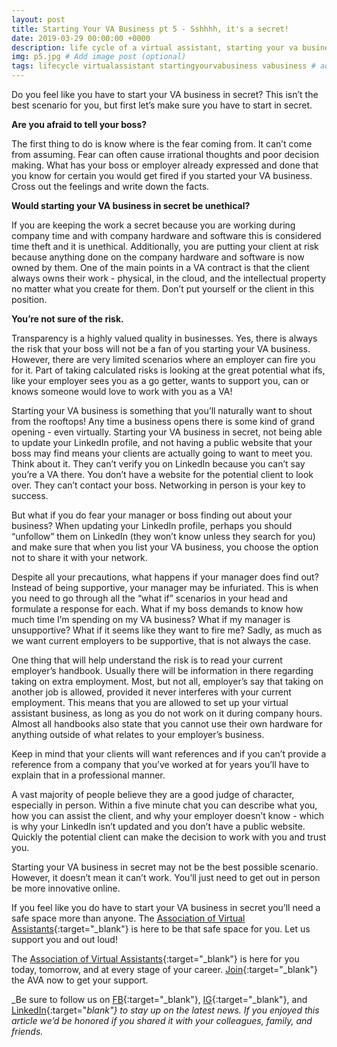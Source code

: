 ```yaml
---
layout: post
title: Starting Your VA Business pt 5 - Sshhhh, it's a secret!
date: 2019-03-29 00:00:00 +0000
description: life cycle of a virtual assistant, starting your va business # Add post description (optional)
img: p5.jpg # Add image post (optional)
tags: lifecycle virtualassistant startingyourvabusiness vabusiness # add tag
---
```


Do you feel like you have to start your VA business in secret? This isn’t the best scenario for you, but first let’s make sure you have to start in secret.

__Are you afraid to tell your boss?__

The first thing to do is know where is the fear coming from. It can’t come from assuming. Fear can often cause irrational thoughts and poor decision making. What has your boss or employer already expressed and done that you know for certain you would get fired if you started your VA business. Cross out the feelings and write down the facts.

__Would starting your VA business in secret be unethical?__

If you are keeping the work a secret because you are working during company time and with company hardware and software this is considered time theft and it is unethical. Additionally, you are putting your client at risk because anything done on the company hardware and software is now owned by them. One of the main points in a VA contract is that the client always owns their work - physical, in the cloud, and the intellectual property no matter what you create for them. Don’t put yourself or the client in this position.

__You’re not sure of the risk.__

Transparency is a highly valued quality in businesses. Yes, there is always the risk that your boss will not be a fan of you starting your VA business. However, there are very limited scenarios where an employer can fire you for it. Part of taking calculated risks is looking at the great potential what ifs, like your employer sees you as a go getter, wants to support you, can or knows someone would love to work with you as a VA!

Starting your VA business is something that you’ll naturally want to shout from the rooftops! Any time a business opens there is some kind of grand opening - even virtually. Starting your VA business in secret, not being able to update your LinkedIn profile, and not having a public website that your boss may find means your clients are actually going to want to meet you.
Think about it. They can’t verify you on LinkedIn because you can’t say you’re a VA there. You don’t have a website for the potential client to look over. They can’t contact your boss. Networking in person is your key to success.

But what if you do fear your manager or boss finding out about your business? When updating your LinkedIn profile, perhaps you should “unfollow” them on LinkedIn (they won’t know unless they search for you) and make sure that when you list your VA business, you choose the option not to share it with your network.

Despite all your precautions, what happens if your manager does find out? Instead of being supportive, your manager may be infuriated. This is when you need to go through all the “what if” scenarios in your head and formulate a response for each. What if my boss demands to know how much time I’m spending on my VA business? What if my manager is unsupportive? What if it seems like they want to fire me? Sadly, as much as we want current employers to be supportive, that is not always the case.

One thing that will help understand the risk is to read your current employer’s handbook. Usually there will be information in there regarding taking on extra employment. Most, but not all, employer’s say that taking on another job is allowed, provided it never interferes with your current employment. This means that you are allowed to set up your virtual assistant business, as long as you do not work on it during company hours. Almost all handbooks also state that you cannot use their own hardware for anything outside of what relates to your employer’s business.

Keep in mind that your clients will want references and if you can’t provide a reference from a company that you’ve worked at for years you’ll have to explain that in a professional manner.

A vast majority of people believe they are a good judge of character, especially in person. Within a five minute chat you can describe what you, how you can assist the client, and why your employer doesn’t know - which is why your LinkedIn isn’t updated and you don’t have a public website. Quickly the potential client can make the decision to work with you and trust you.  

Starting your VA business in secret may not be the best possible scenario. However, it doesn’t mean it can’t work. You’ll just need to get out in person be more innovative online.

If you feel like you do have to start your VA business in secret you’ll need a safe space more than anyone. The [Association of Virtual Assistants](https://associationofvas.com){:target="_blank"} is here to be that safe space for you. Let us support you and out loud!

The [Association of Virtual Assistants](https://associationofvas.com){:target="_blank"} is here for you today, tomorrow, and at every stage of your career. [Join](https://thevirtualbusinesssummit.thrivecart.com/ava-membership/){:target="_blank"} the AVA now to get your support.

_Be sure to follow us on [FB](https://www.facebook.com/Association-of-Virtual-Assistants-415696612306842/){:target="_blank"}, [IG](https://www.instagram.com/associationofvas/){:target="_blank"}, and [LinkedIn](https://www.linkedin.com/company/associationofvirtualassistants/){:target="_blank"} to stay up on the latest news. If you enjoyed this article we’d be honored if you shared it with your colleagues, family, and friends._
